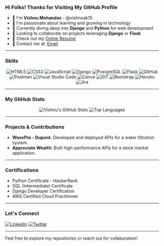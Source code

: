 ### Hi Folks! Thanks for Visiting My GitHub Profile

- 👋 I'm **Vishnu Mohandas** - @vishnuak15
- 👀 I'm passionate about learning and growing in technology
- 🌱 Currently diving deep into **Django** and **Python** for web development
- 💞️ Looking to collaborate on projects leveraging **Django** or **Flask**
- 📜 Check out my [Online Resume](https://vishnuak15.github.io/myresume/)
- 📧 Contact me at: [Email](mailto:vishnuak15@gmail.com)

---

### Skills

<p align="center">
  <img alt="HTML5" src="https://img.shields.io/badge/html5-%23E34F26.svg?style=for-the-badge&logo=html5&logoColor=white"/>
  <img alt="CSS3" src="https://img.shields.io/badge/css3-%231572B6.svg?style=for-the-badge&logo=css3&logoColor=white"/>
  <img alt="JavaScript" src="https://img.shields.io/badge/javascript-%23323330.svg?style=for-the-badge&logo=javascript&logoColor=%23F7DF1E"/>
  <img alt="Django" src="https://img.shields.io/badge/django-%23092E20.svg?style=for-the-badge&logo=django&logoColor=white"/>
  <img alt="PostgreSQL" src="https://img.shields.io/badge/postgresql-%23336791.svg?style=for-the-badge&logo=postgresql&logoColor=white"/>
  <img alt="Flask" src="https://img.shields.io/badge/flask-%23000.svg?style=for-the-badge&logo=flask&logoColor=white"/>
  <img alt="GitHub" src="https://img.shields.io/badge/github-%23121011.svg?style=for-the-badge&logo=github&logoColor=white"/>
  <img alt="Postman" src="https://img.shields.io/badge/Postman-FF6C37?style=for-the-badge&logo=postman&logoColor=white"/>
  <img alt="Visual Studio Code" src="https://img.shields.io/badge/Visual%20Studio%20Code-0078d7.svg?style=for-the-badge&logo=visual-studio-code&logoColor=white"/>
  <img alt="Canva" src="https://img.shields.io/badge/Canva-%2300C4CC.svg?style=for-the-badge&logo=Canva&logoColor=white"/>
  <img alt="GIT" src="https://img.shields.io/badge/git-%23F05033.svg?style=for-the-badge&logo=git&logoColor=white"/>
  <img alt="Bootstrap" src="https://img.shields.io/badge/bootstrap-%23563D7C.svg?style=for-the-badge&logo=bootstrap&logoColor=white"/>
  <img alt="Heroku" src="https://img.shields.io/badge/heroku-%23430098.svg?style=for-the-badge&logo=heroku&logoColor=white"/>
  <img alt="Jira" src="https://img.shields.io/badge/jira-%230052CC.svg?style=for-the-badge&logo=jira&logoColor=white"/>
</p>

---

### My GitHub Stats

<div align="center">
  <img src="https://github-readme-stats.vercel.app/api?username=vishnuak15&show_icons=true&theme=radical" alt="Vishnu's GitHub Stats" />
  <img src="https://github-readme-stats.vercel.app/api/top-langs/?username=vishnuak15&layout=compact" alt="Top Languages" />
</div>

---

### Projects & Contributions

- **WavePro - Dupont:** Developed and deployed APIs for a water filtration system.
- **Appreciate Wealth:** Built high-performance APIs for a stock market application.

---

### Certifications

- Python Certificate - HackerRank
- SQL (Intermediate) Certificate
- Django Developer Certification
- AWS Certified Cloud Practitioner

---

### Let's Connect

[![LinkedIn](https://img.shields.io/badge/LinkedIn-0077B5?style=for-the-badge&logo=linkedin&logoColor=white)](https://www.linkedin.com/in/vishnu-mohandas-008089190/)
[![Twitter](https://img.shields.io/badge/Twitter-1DA1F2?style=for-the-badge&logo=twitter&logoColor=white)](https://x.com/Vishnu_m115)

---

Feel free to explore my repositories or reach out for collaboration!
